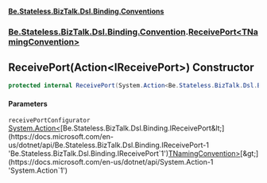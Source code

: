#### [Be.Stateless.BizTalk.Dsl.Binding.Conventions](README.md 'README')
### [Be.Stateless.BizTalk.Dsl.Binding.Convention](Be.Stateless.BizTalk.Dsl.Binding.Convention.md 'Be.Stateless.BizTalk.Dsl.Binding.Convention').[ReceivePort&lt;TNamingConvention&gt;](ReceivePort_TNamingConvention_.md 'Be.Stateless.BizTalk.Dsl.Binding.Convention.ReceivePort<TNamingConvention>')

## ReceivePort(Action<IReceivePort<TNamingConvention>>) Constructor

```csharp
protected internal ReceivePort(System.Action<Be.Stateless.BizTalk.Dsl.Binding.IReceivePort<TNamingConvention>> receivePortConfigurator);
```
#### Parameters

<a name='Be.Stateless.BizTalk.Dsl.Binding.Convention.ReceivePort_TNamingConvention_.ReceivePort(System.Action_Be.Stateless.BizTalk.Dsl.Binding.IReceivePort_TNamingConvention__).receivePortConfigurator'></a>

`receivePortConfigurator` [System.Action&lt;](https://docs.microsoft.com/en-us/dotnet/api/System.Action-1 'System.Action`1')[Be.Stateless.BizTalk.Dsl.Binding.IReceivePort&lt;](https://docs.microsoft.com/en-us/dotnet/api/Be.Stateless.BizTalk.Dsl.Binding.IReceivePort-1 'Be.Stateless.BizTalk.Dsl.Binding.IReceivePort`1')[TNamingConvention](ReceivePort_TNamingConvention_.md#Be.Stateless.BizTalk.Dsl.Binding.Convention.ReceivePort_TNamingConvention_.TNamingConvention 'Be.Stateless.BizTalk.Dsl.Binding.Convention.ReceivePort<TNamingConvention>.TNamingConvention')[&gt;](https://docs.microsoft.com/en-us/dotnet/api/Be.Stateless.BizTalk.Dsl.Binding.IReceivePort-1 'Be.Stateless.BizTalk.Dsl.Binding.IReceivePort`1')[&gt;](https://docs.microsoft.com/en-us/dotnet/api/System.Action-1 'System.Action`1')